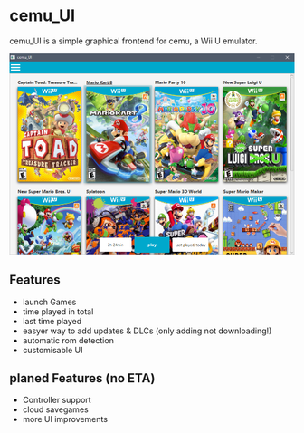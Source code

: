 # cemu_UI

cemu_UI is a simple graphical frontend for cemu, a Wii U emulator.

![Screenshot](/downloadContent/cemu_UI4.png)

## Features

* launch Games
* time played in total
* last time played
* easyer way to add updates & DLCs (only adding not downloading!)
* automatic rom detection
* customisable UI

## planed Features (no ETA)

* Controller support
* cloud savegames
* more UI improvements
